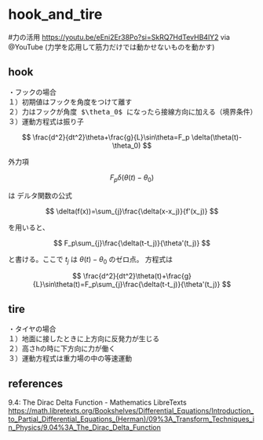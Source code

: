 # hook_and_tire

#力の活用 
https://youtu.be/eEni2Er38Po?si=SkRQ7HdTevHB4lY2 via @YouTube 
(力学を応用して筋力だけでは動かせないものを動かす)

## hook
<pre>
・フックの場合
１）初期値はフックを角度をつけて離す
２）力はフックが角度 $\theta_0$ になったら接線方向に加える（境界条件）
３）運動方程式は振り子
</pre>

$$
\frac{d^2}{dt^2}\theta+\frac{g}{L}\sin\theta=F_p \delta(\theta(t)-\theta_0)
$$

外力項

$$
F_p \delta(\theta(t)-\theta_0)
$$

は
デルタ関数の公式

$$
\delta(f(x))=\sum_{j}\frac{\delta(x-x_j)}{f'(x_j)}
$$

を用いると、

$$
F_p\sum_{j}\frac{\delta(t-t_j)}{\theta'(t_j)}
$$

と書ける。ここで $t_j$ は $\theta(t)-\theta_0$ のゼロ点。
方程式は

$$
\frac{d^2}{dt^2}\theta(t)+\frac{g}{L}\sin\theta(t)=F_p\sum_{j}\frac{\delta(t-t_j)}{\theta'(t_j)}
$$

## tire
<pre>
・タイヤの場合
１）地面に接したときに上方向に反発力が生じる
２）高さhの時に下方向に力が働く
３）運動方程式は重力場の中の等速運動
</pre>

## references
9.4: The Dirac Delta Function - Mathematics LibreTexts
https://math.libretexts.org/Bookshelves/Differential_Equations/Introduction_to_Partial_Differential_Equations_(Herman)/09%3A_Transform_Techniques_in_Physics/9.04%3A_The_Dirac_Delta_Function
